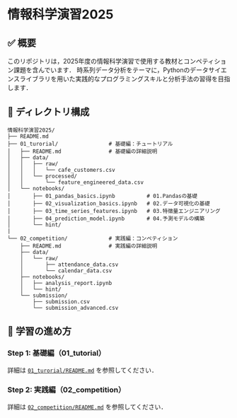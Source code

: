 # 情報科学演習2025

## ✅ 概要
このリポジトリは，2025年度の情報科学演習で使用する教材とコンペティション課題を含んでいます．
時系列データ分析をテーマに，Pythonのデータサイエンスライブラリを用いた実践的なプログラミングスキルと分析手法の習得を目指します．

## 📁 ディレクトリ構成

```
情報科学演習2025/
├── README.md
├── 01_turorial/                # 基礎編：チュートリアル
│   ├── README.md               # 基礎編の詳細説明
│   ├── data/
│   │   ├── raw/
│   │   │   └── cafe_customers.csv
│   │   └── processed/
│   │       └── feature_engineered_data.csv
│   └── notebooks/
│       ├── 01_pandas_basics.ipynb          # 01.Pandasの基礎
│       ├── 02_visualization_basics.ipynb   # 02.データ可視化の基礎
│       ├── 03_time_series_features.ipynb   # 03.特徴量エンジニアリング
│       ├── 04_prediction_model.ipynb       # 04.予測モデルの構築
│       └── hint/
|
└── 02_competition/             # 実践編：コンペティション
    ├── README.md               # 実践編の詳細説明
    ├── data/
    │   └── raw/
    │       ├── attendance_data.csv
    │       └── calendar_data.csv
    ├── notebooks/
    │   ├── analysis_report.ipynb
    │   └── hint/
    └── submission/
        ├── submission.csv
        └── submission_advanced.csv
```

## 🚀 学習の進め方

### Step 1: 基礎編（01_tutorial）
詳細は [`01_turorial/README.md`](https://github.com/muumin1107/CS-Exercise-TimeSeries/tree/main/01_tutorial) を参照してください．

### Step 2: 実践編（02_competition）
詳細は [`02_competition/README.md`](https://github.com/muumin1107/CS-Exercise-TimeSeries/tree/main/02_competition) を参照してください．
